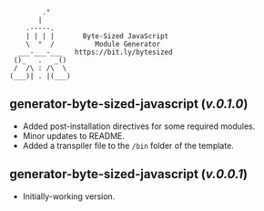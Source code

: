 ```
        .°
       |
    .-----.
    | | | |       Byte-Sized JavaScript
    \  °  /          Module Generator
  ___-___-___   https://bit.ly/bytesized
 ()_   .   _()
 /  /\ : /\  \
(___)| . |(___)
```

## **generator-byte-sized-javascript** (*v.0.1.0*)

* Added post-installation directives for some required modules.
* Minor updates to README.
* Added a transpiler file to the `/bin` folder of the template.

## **generator-byte-sized-javascript** (*v.0.0.1*)

* Initially-working version.
